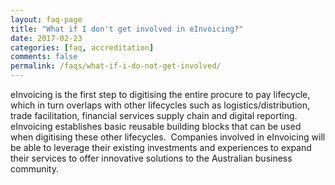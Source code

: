 ```yaml
---
layout: faq-page
title: "What if I don't get involved in eInvoicing?"
date: 2017-02-23
categories: [faq, accreditation]
comments: false
permalink: /faqs/what-if-i-do-not-get-involved/
---
```

eInvoicing is the first step to digitising the entire procure to pay lifecycle, which in turn overlaps with other lifecycles such as logistics/distribution, trade facilitation, financial services supply chain and digital reporting. eInvoicing establishes basic reusable building blocks that can be used when digitising these other lifecycles.  Companies involved in eInvoicing will be able to leverage their existing investments and experiences to expand their services to offer innovative solutions to the Australian business community. 
